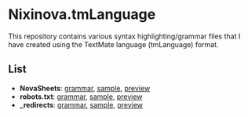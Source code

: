 # Nixinova.tmLanguage

This repository contains various syntax highlighting/grammar files that I have created using the TextMate language (tmLanguage) format.

## List

- **NovaSheets**: [grammar](/grammars/NovaSheets/syntaxes/novasheets.tmLanguage.yaml), [sample](/samples/novasheets.nvss), [preview](https://github-lightshow.herokuapp.com/?utf8=y&scope=from-url&grammar_url=https://github.com/NovaSheets/vscode/blob/main/syntaxes/novasheets.tmLanguage.json&code_source=from-url&code_url=https://github.com/Nixinova/tmLanguage/blob/main/samples/novasheets.nvss)
- **robots.txt**: [grammar](/grammars/robots-txt.tmLanguage.yaml), [sample](/samples/robots.txt), [preview](https://github-lightshow.herokuapp.com/?utf8=y&scope=from-url&grammar_url=https://github.com/Nixinova/tmLanguage/blob/main/grammars/robots-txt.tmLanguage.yaml&code_source=from-url&code_url=https://github.com/Nixinova/tmLanguage/blob/main/samples/robots.txt)
- **\_redirects**: [grammar](/grammars/_redirects.tmLanguage.yaml), [sample](/samples/robots.txt), [preview](https://github-lightshow.herokuapp.com/?utf8=y&scope=from-url&grammar_url=https://github.com/Nixinova/tmLanguage/blob/main/grammars/_redirects.tmLanguage.yaml&code_source=from-url&code_url=https://github.com/Nixinova/tmLanguage/blob/main/samples/_redirects.txt)
